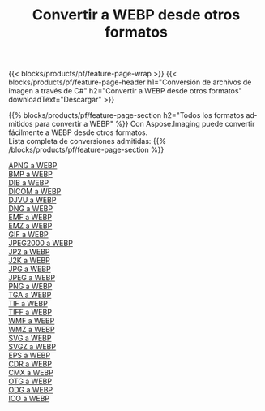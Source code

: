 ﻿---
title: Convertir a WEBP desde otros formatos 
weight: 3920
url: /es/net/conversion/to/webp 
lang: es
langdirlevel: 2
locales: zh-hans,ja,it,ru,de,es,fr,nl,id,lt,pl,pt,vi,tr,ko,zh-hant,ar,hi,th,sv,cs,uk,he
description: Usando Aspose.Imaging puede convertir fácilmente a WEBP desde otros formatos
---

{{< blocks/products/pf/feature-page-wrap >}}
{{< blocks/products/pf/feature-page-header h1="Conversión de archivos de imagen a través de C#" h2="Convertir a WEBP desde otros formatos" downloadText="Descargar" >}}


{{% blocks/products/pf/feature-page-section  h2="Todos los formatos admitidos para convertir a WEBP" %}}
Con Aspose.Imaging puede convertir fácilmente a WEBP desde otros formatos.
<br/>
Lista completa de conversiones admitidas:
{{% /blocks/products/pf/feature-page-section %}}
<div class="container-fluid productfamilypage bg-gray">
    <div class="convertypes bg-gray agp-content section">
        <div class="container">
		<div class="row other-converters">
		    <div class='col-md-2 other-converter remove-lp remove-rp'><a href="/imaging/es/net/conversion/apng-to-webp" >APNG a WEBP</a></div>
<div class='col-md-2 other-converter remove-lp remove-rp'><a href="/imaging/es/net/conversion/bmp-to-webp" >BMP a WEBP</a></div>
<div class='col-md-2 other-converter remove-lp remove-rp'><a href="/imaging/es/net/conversion/dib-to-webp" >DIB a WEBP</a></div>
<div class='col-md-2 other-converter remove-lp remove-rp'><a href="/imaging/es/net/conversion/dicom-to-webp" >DICOM a WEBP</a></div>
<div class='col-md-2 other-converter remove-lp remove-rp'><a href="/imaging/es/net/conversion/djvu-to-webp" >DJVU a WEBP</a></div>
<div class='col-md-2 other-converter remove-lp remove-rp'><a href="/imaging/es/net/conversion/dng-to-webp" >DNG a WEBP</a></div>
<div class='col-md-2 other-converter remove-lp remove-rp'><a href="/imaging/es/net/conversion/emf-to-webp" >EMF a WEBP</a></div>
<div class='col-md-2 other-converter remove-lp remove-rp'><a href="/imaging/es/net/conversion/emz-to-webp" >EMZ a WEBP</a></div>
<div class='col-md-2 other-converter remove-lp remove-rp'><a href="/imaging/es/net/conversion/gif-to-webp" >GIF a WEBP</a></div>
<div class='col-md-2 other-converter remove-lp remove-rp'><a href="/imaging/es/net/conversion/jpeg2000-to-webp" >JPEG2000 a WEBP</a></div>
<div class='col-md-2 other-converter remove-lp remove-rp'><a href="/imaging/es/net/conversion/jp2-to-webp" >JP2 a WEBP</a></div>
<div class='col-md-2 other-converter remove-lp remove-rp'><a href="/imaging/es/net/conversion/j2k-to-webp" >J2K a WEBP</a></div>
<div class='col-md-2 other-converter remove-lp remove-rp'><a href="/imaging/es/net/conversion/jpg-to-webp" >JPG a WEBP</a></div>
<div class='col-md-2 other-converter remove-lp remove-rp'><a href="/imaging/es/net/conversion/jpeg-to-webp" >JPEG a WEBP</a></div>
<div class='col-md-2 other-converter remove-lp remove-rp'><a href="/imaging/es/net/conversion/png-to-webp" >PNG a WEBP</a></div>
<div class='col-md-2 other-converter remove-lp remove-rp'><a href="/imaging/es/net/conversion/tga-to-webp" >TGA a WEBP</a></div>
<div class='col-md-2 other-converter remove-lp remove-rp'><a href="/imaging/es/net/conversion/tif-to-webp" >TIF a WEBP</a></div>
<div class='col-md-2 other-converter remove-lp remove-rp'><a href="/imaging/es/net/conversion/tiff-to-webp" >TIFF a WEBP</a></div>
<div class='col-md-2 other-converter remove-lp remove-rp'><a href="/imaging/es/net/conversion/wmf-to-webp" >WMF a WEBP</a></div>
<div class='col-md-2 other-converter remove-lp remove-rp'><a href="/imaging/es/net/conversion/wmz-to-webp" >WMZ a WEBP</a></div>
<div class='col-md-2 other-converter remove-lp remove-rp'><a href="/imaging/es/net/conversion/svg-to-webp" >SVG a WEBP</a></div>
<div class='col-md-2 other-converter remove-lp remove-rp'><a href="/imaging/es/net/conversion/svgz-to-webp" >SVGZ a WEBP</a></div>
<div class='col-md-2 other-converter remove-lp remove-rp'><a href="/imaging/es/net/conversion/eps-to-webp" >EPS a WEBP</a></div>
<div class='col-md-2 other-converter remove-lp remove-rp'><a href="/imaging/es/net/conversion/cdr-to-webp" >CDR a WEBP</a></div>
<div class='col-md-2 other-converter remove-lp remove-rp'><a href="/imaging/es/net/conversion/cmx-to-webp" >CMX a WEBP</a></div>
<div class='col-md-2 other-converter remove-lp remove-rp'><a href="/imaging/es/net/conversion/otg-to-webp" >OTG a WEBP</a></div>
<div class='col-md-2 other-converter remove-lp remove-rp'><a href="/imaging/es/net/conversion/odg-to-webp" >ODG a WEBP</a></div>
<div class='col-md-2 other-converter remove-lp remove-rp'><a href="/imaging/es/net/conversion/ico-to-webp" >ICO a WEBP</a></div>
                </div>
        </div>
    </div>
</div>
<br/>

